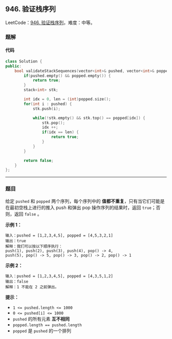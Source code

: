 ## 946. 验证栈序列

LeetCode：[946. 验证栈序列](https://leetcode.cn/problems/validate-stack-sequences/)，难度：中等。

### 题解

#### 代码

```c++
class Solution {
public:
    bool validateStackSequences(vector<int>& pushed, vector<int>& popped) {
        if(pushed.empty() && popped.empty()) {
            return true;
        }
        stack<int> stk;

        int idx = 0, len = (int)popped.size();
        for(int i : pushed) {
            stk.push(i);

            while(!stk.empty() && stk.top() == popped[idx]) {
                stk.pop();
                idx ++;
                if(idx == len) {
                    return true;
                }
            }
        }

        return false;
    }
};
```



---



### 题目

给定 `pushed` 和 `popped` 两个序列，每个序列中的 **值都不重复**，只有当它们可能是在最初空栈上进行的推入 push 和弹出 pop 操作序列的结果时，返回 `true`；否则，返回 `false` 。

 

**示例 1：**

```
输入：pushed = [1,2,3,4,5], popped = [4,5,3,2,1]
输出：true
解释：我们可以按以下顺序执行：
push(1), push(2), push(3), push(4), pop() -> 4,
push(5), pop() -> 5, pop() -> 3, pop() -> 2, pop() -> 1
```

**示例 2：**

```
输入：pushed = [1,2,3,4,5], popped = [4,3,5,1,2]
输出：false
解释：1 不能在 2 之前弹出。
```

 

**提示：**

- `1 <= pushed.length <= 1000`
- `0 <= pushed[i] <= 1000`
- `pushed` 的所有元素 **互不相同**
- `popped.length == pushed.length`
- `popped` 是 `pushed` 的一个排列


